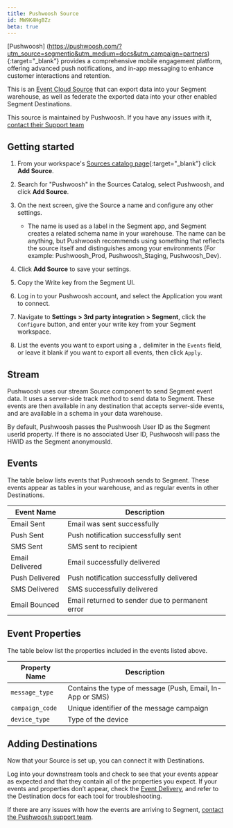 ```yaml
---
title: Pushwoosh Source
id: MW9K4HgBZz
beta: true
---
```


[Pushwoosh] (https://pushwoosh.com/?utm_source=segmentio&utm_medium=docs&utm_campaign=partners){:target="_blank”} provides a comprehensive mobile engagement platform, offering advanced push notifications, and in-app messaging to enhance customer interactions and retention.

This is an [Event Cloud Source](/docs/sources/#event-cloud-sources) that can  export data into your Segment warehouse, as well as federate the exported data into your other enabled Segment Destinations.

This source is maintained by Pushwoosh. If you have any issues with it, [contact their Support team](mailto:support@pushwoosh.com)

## Getting started

1. From your workspace's [Sources catalog page](https://app.segment.com/goto-my-workspace/sources/catalog){:target="_blank”} click **Add Source**.
2. Search for "Pushwoosh" in the Sources Catalog, select Pushwoosh, and click **Add Source**.
3. On the next screen, give the Source a name and configure any other settings.

    - The name is used as a label in the Segment app, and Segment creates a related schema name in your warehouse. The name can be anything, but Pushwoosh recommends using something that reflects the source itself and distinguishes among your environments (For example: Pushwoosh_Prod, Pushwoosh_Staging, Pushwoosh_Dev).

4. Click **Add Source** to save your settings.
5. Copy the Write key from the Segment UI.
6. Log in to your Pushwoosh account, and select the Application you want to connect.
7. Navigate to **Settings > 3rd party integration > Segment**, click the `Configure` button, and enter your write key from your Segment workspace.
8. List the events you want to export using a `,` delimiter in the `Events` field, or leave it blank if you want to export all events, then click `Apply`.

## Stream

Pushwoosh uses our stream Source component to send Segment event data. It uses a server-side track method to send data to Segment. These events are then available in any destination that accepts server-side events, and are available in a schema in your data warehouse.

By default, Pushwoosh passes the Pushwoosh User ID as the Segment userId property. If there is no associated User ID, Pushwoosh will pass the HWID as the Segment anonymousId.

## Events

The table below lists events that Pushwoosh sends to Segment. These events appear as tables in your warehouse, and as regular events in other Destinations.

| Event Name         | Description                                     |
| ------------------ | ----------------------------------------------- |
| Email Sent         | Email was sent successfully                     |
| Push Sent          | Push notification successfully sent             | 
| SMS Sent           | SMS sent to recipient                           | 
| Email Delivered    | Email successfully delivered                    | 
| Push Delivered     | Push notification successfully delivered        | 
| SMS Delivered      | SMS successfully delivered                      | 
| Email Bounced      | Email returned to sender due to permanent error | 


## Event Properties

The table below list the properties included in the events listed above.

| Property Name     | Description                                                                        |
| ----------------- | ---------------------------------------------------------------------------------- |
| `message_type`    | Contains the type of message (Push, Email, In-App or SMS)                          |
| `campaign_code`   | Unique identifier of the message campaign                                          |
| `device_type`     | Type of the device                                                                 |

 

## Adding Destinations

Now that your Source is set up, you can connect it with Destinations.

Log into your downstream tools and check to see that your events appear as expected and that they contain all of the properties you expect. If your events and properties don’t appear, check the [Event Delivery](/docs/connections/event-delivery/), and refer to the Destination docs for each tool for troubleshooting.

If there are any issues with how the events are arriving to Segment, [contact the Pushwoosh support team](mailto:support@pushwoosh.com).

